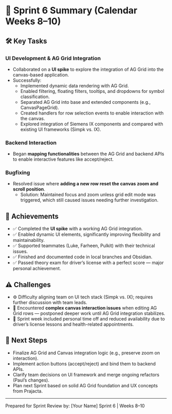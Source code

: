 # 🏁 Sprint 6 Summary (Calendar Weeks 8–10)

## 🛠️ Key Tasks

### UI Development & AG Grid Integration
- Collaborated on a **UI spike** to explore the integration of AG Grid into the canvas-based application.
- Successfully:
  - Implemented dynamic data rendering with AG Grid.
  - Enabled filtering, floating filters, tooltips, and dropdowns for symbol classification.
  - Separated AG Grid into base and extended components (e.g., CanvasPageGrid).
  - Created handlers for row selection events to enable interaction with the canvas.
  - Explored integration of Siemens IX components and compared with existing UI frameworks (Simpk vs. IX).

### Backend Interaction
- Began **mapping functionalities** between the AG Grid and backend APIs to enable interactive features like accept/reject.

### Bugfixing
- Resolved issue where **adding a new row reset the canvas zoom and scroll position**.
  - Solution: Maintained focus and zoom unless grid edit mode was triggered, which still caused issues needing further investigation.

## 🎯 Achievements

- ✅ Completed the **UI spike** with a working AG Grid integration.
- ✅ Enabled dynamic UI elements, significantly improving flexibility and maintainability.
- ✅ Supported teammates (Luke, Farheen, Pulkit) with their technical issues.
- ✅ Finished and documented code in local branches and Obsidian.
- ✅ Passed theory exam for driver’s license with a perfect score — major personal achievement.

## ⚠️ Challenges

- ⚙️ Difficulty aligning team on UI tech stack (Simpk vs. IX); requires further discussion with team leads.
- 🧩 Encountered **complex canvas interaction issues** when editing AG Grid rows — postponed deeper work until AG Grid integration stabilizes.
- 🧠 Sprint week included personal time off and reduced availability due to driver’s license lessons and health-related appointments.

## 📌 Next Steps

- Finalize AG Grid and Canvas integration logic (e.g., preserve zoom on interaction).
- Implement action buttons (accept/reject) and bind them to backend APIs.
- Clarify team decisions on UI framework and merge ongoing refactors (Paul’s changes).
- Plan next Sprint based on solid AG Grid foundation and UX concepts from Prajacta.

---

Prepared for Sprint Review by: [Your Name]
Sprint 6 | Weeks 8–10

